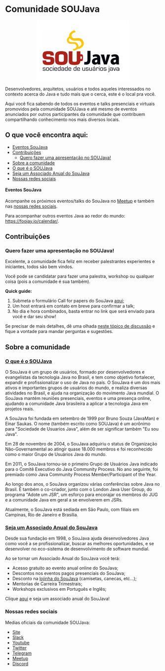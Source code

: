 # Comunidade SOUJava

<p align="center">
    <img src="assets/logo/soujava.png" width="300px" alt="SouJava Logo">
</p>
Desenvolvedores, arquitetos, usuários e todos aqueles interessados no contexto acerca do Java e tudo mais que o cerca, este é o local pra você.

Aqui você fica sabendo de todos os eventos e talks presenciais e virtuais promovidos pela comunidade SOUJava e até mesmo de eventos anunciados por outros participantes da comunidade que contribuem compartilhando conhecimento nos mais diversos locais.

## O que você encontra aqui:
- [Eventos SouJava](#eventos-soujava)
- [Contribuições](#contribuições)
    - [Quero fazer uma apresentação no SOUJava!](#quero-fazer-uma-apresentação-no-soujava)
- [Sobre a comunidade](#sobre-a-comunidade)
- [O que é o SOUJava](#o-que-é-o-soujava)
- [Seja um Associado Anual do SouJava](#seja-um-associado-anual-do-soujava)
- [Nossas redes sociais](#nossas-redes-sociais)


#### Eventos SouJava

Acompanhe os próximos eventos/talks do SouJava no [Meetup](https://www.meetup.com/soujava/) e também nas [nossas redes sociais](#nossas-redes-sociais).

Para acompanhar outros eventos Java ao redor do mundo: https://foojay.io/calendar/.

## Contribuições

### Quero fazer uma apresentação no SOUJava!

Excelente, a comunidade fica feliz em receber palestrantes experientes e iniciantes, todos são bem vindos.

Você pode se candidatar para fazer uma palestra, workshop ou qualquer coisa (pois a comunidade é sua também).

**Quick guide:**
1. Submeta o formulário Call for papers do SouJava [aqui](https://forms.gle/LXshTYug9KzpkcAc6);
2. Um host entrará em contato em breve para confirmar a talk;
3. No dia e hora combinados, basta entrar no link que será enviado para você e dar seu show!

Se precisar de mais detalhes, dê uma olhada [neste tópico de discussão](https://github.com/soujava/comunidade/discussions/1) e fique a vontade para mandar perguntas e sugestões.

## Sobre a comunidade

### [O que é o SOUJava](#whatis)

O SouJava é um grupo de usuários, formado por desenvolvedores e evangelistas da tecnologia Java no Brasil, e tem como objetivo fortalecer, expandir e profissionalizar o uso de Java no país. O SouJava é um dos mais ativos e importantes grupos de usuários do mundo, e realiza diversas atividades no Brasil, e ajuda na organização do movimento Java mundial. O SouJava mantém reuniões presenciais, eventos e uma presença online, ajudando a comunidade Java brasileira a aplicar a tecnologia Java em projetos reais.

A SouJava foi fundada em setembro de 1999 por Bruno Souza (JavaMan) e Einar Saukas. O nome (também escrito como SOUJava) é um acrônimo para "Sociedade de Usuarios Java", além de ser significar também "Eu sou Java".

Em 28 de novembro de 2004, o SouJava adquiriu o status de Organização Não-Governamental ao atingir quase 18.000 membros e foi reconhecido como o maior Grupo de Usuários Java do mundo.

Em 2011, o SouJava tornou-se o primeiro Grupo de Usuários Java indicado para o Comitê Executivo do Java Community Process. No ano seguinte, foi premiado como Java Community Process Member/Participant of the Year.

Ao longo dos anos, o SouJava organizou várias conferências sobre Java no Brasil. É também o co-criador, junto com o London Java User Group, do programa "Adote um JSR", um esforço para encorajar os membros do JUG e a comunidade Java em geral a se envolverem em JSRs.

Atualmente, o SouJava está sediada em São Paulo, com filiais em Campinas, Rio de Janeiro e Brasília.

### [Seja um Associado Anual do SouJava](#apoiador)

Desde sua fundação em 1998, o SouJava ajuda desenvolvedores Java como você a se profissionalizar, buscar as melhores oportunidades, e se desenvolver no eco-sistema de desenvolvimento de software mundial.

Ao se tornar um Associado Anual do SouJava você terá:
 - Acesso gratuito ao evento anual online do SouJava;
 - Descontos nos eventos pagos presenciais do SouJava;
 - Desconto na [lojinha do SouJava](https://loja.soujava.org.br/) (camisetas, canecas, etc...);
 - Mentorias de Carreira Trimestrais;
 - Workshops exclusivos em Português e Inglês;
 
Clique [aqui](https://soujava.orbitlearn.online/) e seja um associado anual do SouJava!

### Nossas redes sociais

Medias oficiais da comunidade SOUJava:
- [Site](http://SouJava.org.br)
- [Slack](http://javadevbr.herokuapp.com/)
- [Youtube](https://youtube.com/soujava)
- [Twitter](https://twitter.com/soujava)
- [Telegram](https://t.me/soujavabr)
- [Meetup](https://www.meetup.com/pt-BR/SouJava/)
- [Discord](https://discord.gg/eAARnH7yrG)
